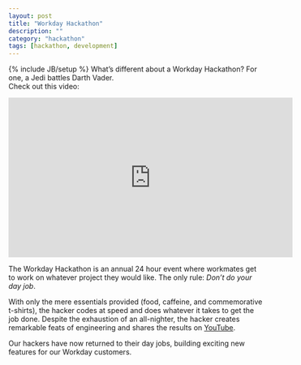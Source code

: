 ```yaml
---
layout: post
title: "Workday Hackathon"
description: ""
category: "hackathon"
tags: [hackathon, development]
---
```

{% include JB/setup %}
What’s different about a Workday Hackathon? For one, a Jedi battles Darth Vader.    
Check out this video:

<iframe width="560" height="315" src="https://www.youtube.com/embed/WHRWr7QqQCU" frameborder="0" allowfullscreen></iframe>

The Workday Hackathon is an annual 24 hour event where workmates get to work on whatever project they would like. The only rule: *Don’t do your day job*. 

With only the mere essentials provided (food, caffeine, and commemorative t-shirts), the hacker codes at speed and does whatever it takes to get the job done. Despite the exhaustion of an all-nighter, the hacker creates remarkable feats of engineering and shares the results on [YouTube](https://www.youtube.com/watch?v=WHRWr7QqQCU&feature=youtu.be). 

Our hackers have now returned to their day jobs, building exciting new features for our Workday customers.

